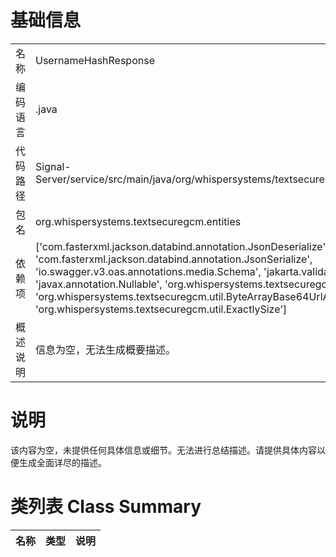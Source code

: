 # 基础信息

|      |      |
|------|------|
| 名称 | UsernameHashResponse |
| 编码语言 | .java |
| 代码路径 | Signal-Server/service/src/main/java/org/whispersystems/textsecuregcm/entities/UsernameHashResponse.java |
| 包名 | org.whispersystems.textsecuregcm.entities |
| 依赖项 | ['com.fasterxml.jackson.databind.annotation.JsonDeserialize', 'com.fasterxml.jackson.databind.annotation.JsonSerialize', 'io.swagger.v3.oas.annotations.media.Schema', 'jakarta.validation.Valid', 'java.util.UUID', 'javax.annotation.Nullable', 'org.whispersystems.textsecuregcm.controllers.AccountController', 'org.whispersystems.textsecuregcm.util.ByteArrayBase64UrlAdapter', 'org.whispersystems.textsecuregcm.util.ExactlySize'] |
| 概述说明 | 信息为空，无法生成概要描述。 |

# 说明

该内容为空，未提供任何具体信息或细节。无法进行总结描述。请提供具体内容以便生成全面详尽的描述。

# 类列表 Class Summary

| 名称   | 类型  | 说明 |
|-------|------|-------------|




